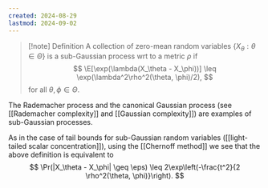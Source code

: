 ```yaml
---
created: 2024-08-29
lastmod: 2024-09-02
---
```

> [!note] Definition 
> A collection of zero-mean random variables $\{X_\theta:\theta\in\Theta\}$ is a sub-Gaussian process wrt to a metric $\rho$ if 
> $$
> \E[\exp(\lambda(X_\theta - X_\phi))] \leq \exp(\lambda^2\rho^2(\theta, \phi)/2),
> $$
> for all $\theta,\phi\in\Theta$. 

The Rademacher process and the canonical Gaussian process (see [[Rademacher complexity]] and [[Gaussian complexity]]) are examples of sub-Gaussian processes. 

As in the case of tail bounds for sub-Gaussian random variables ([[light-tailed scalar concentration]]), using the [[Chernoff method]] we see that the above definition is equivalent to 
$$
\Pr(|X_\theta - X_\phi| \geq \eps) \leq 2\exp\left(-\frac{t^2}{2 \rho^2(\theta, \phi)}\right).
$$
